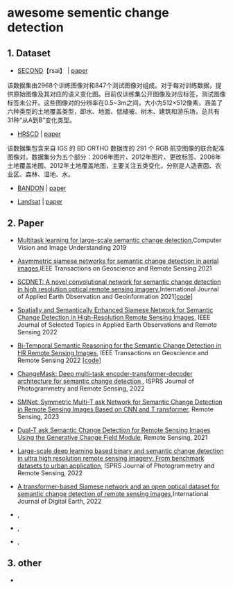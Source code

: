 # awesome sementic change detection

## 1. Dataset

- [SECOND](https://pan.baidu.com/s/1-zTu1TJhf3gjBmmPbcvk7A)【rsai】 | [paper](https://ieeexplore.ieee.org/stamp/stamp.jsp?tp=&arnumber=9555824&tag=1)

该数据集由2968个训练图像对和847个测试图像对组成。对于每对训练数据，提供原始图像及其对应的语义变化图。目前仅训练集公开图像及对应标签，测试图像标签未公开。这些图像对的分辨率在0.5~3m之间，大小为512×512像素，涵盖了六种类型的土地覆盖类型，即水、地面、低植被、树木、建筑和游乐场，总共有31种“从A到B”变化类型。

- [HRSCD](https://ieee-dataport.org/open-access/hrscd-high-resolution-semantic-change-detection-dataset#files) | [paper](https://www.sciencedirect.com/science/article/pii/S1077314219300992)

该数据集包含来自 IGS 的 BD ORTHO 数据库的 291 个 RGB 航空图像的联合配准图像对。数据集分为五个部分：2006年图片、2012年图片、更改标签、2006年土地覆盖地图、2012年土地覆盖地图，主要关注五类变化，分别是人造表面、农业区、森林、湿地、水。

- [BANDON](https://github.com/fitzpchao/BANDON) | [paper](https://arxiv.org/abs/2301.10922)

- [Landsat](https://figshare.com/articles/figure/Landsat-SCD_dataset_zip/19946135/1) | [paper]([https://arxiv.org/abs/2301.10922](https://www.tandfonline.com/doi/full/10.1080/17538947.2022.2111470))




## 2. Paper

- [Multitask learning for large-scale semantic change detection](https://www.sciencedirect.com/science/article/pii/S1077314219300992),Computer Vision and Image Understanding 2019

- [Asymmetric siamese networks for semantic change detection in aerial images](https://ieeexplore.ieee.org/stamp/stamp.jsp?tp=&arnumber=9555824&tag=1),IEEE Transactions on Geoscience and Remote Sensing 2021

- [SCDNET: A novel convolutional network for semantic change detection in high resolution optical remote sensing imagery](https://www.sciencedirect.com/science/article/pii/S0303243421001720),International Journal of Applied Earth Observation and Geoinformation 2021[[code]](https://github.com/daifeng2016/Semantic-Change-Detection)

- [Spatially and Semantically Enhanced Siamese Network for Semantic Change Detection in High-Resolution Remote Sensing Images](https://ieeexplore.ieee.org/stamp/stamp.jsp?arnumber=9736642), IEEE Journal of Selected Topics in Applied Earth Observations and Remote Sensing 2022 

- [Bi-Temporal Semantic Reasoning for the Semantic Change Detection in HR Remote Sensing Images](https://arxiv.org/pdf/2108.06103.pdf), IEEE Transactions on Geoscience and Remote Sensing 2022 [[code]](https://github.com/ggsDing/Bi-SRNet)

- [ChangeMask: Deep multi-task encoder-transformer-decoder architecture  for semantic change detection ](https://www.researchgate.net/publication/356591098_ChangeMask_Deep_multi-task_encoder-transformer-decoder_architecture_for_semantic_change_detection), ISPRS Journal of Photogrammetry and Remote Sensing, 2022

- [SMNet: Symmetric Multi-T ask Network for Semantic Change Detection in Remote Sensing Images Based on CNN and T ransformer](https://www.mdpi.com/2072-4292/15/4/949), Remote Sensing, 2023 

- [Dual-T ask Semantic Change Detection for Remote Sensing Images Using the Generative Change Field Module](https://www.mdpi.com/2072-4292/13/16/3336), Remote Sensing, 2021 

- [Large-scale deep learning based binary and semantic change detection in ultra high resolution remote sensing imagery: From benchmark datasets to urban application](https://www.sciencedirect.com/science/article/pii/S0924271622002210),  ISPRS Journal of Photogrammetry and Remote Sensing, 2022

- [A transformer-based Siamese network and an open optical dataset for semantic change detection of remote sensing images](https://www.tandfonline.com/doi/full/10.1080/17538947.2022.2111470),International Journal of Digital Earth, 2022

- [](), 

- [](), 

- [](), 

## 3. other
- 

